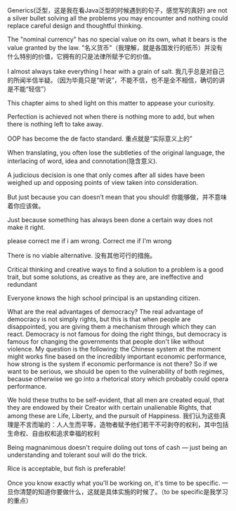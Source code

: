 Generics(泛型，这是我在看Java泛型的时候遇到的句子，感觉写的真好) are not a silver bullet solving all the problems you may encounter and nothing could replace careful design and thoughtful thinking.

The "nominal currency" has no special value on its own, what it bears is the value granted by the law. "名义货币"（我理解，就是各国发行的纸币）并没有什么特别的价值，它拥有的只是法律所赋予它的价值。

I almost always take everything I hear with a grain of salt. 我几乎总是对自己的所闻半信半疑。（因为毕竟只是“听说”，不能不信，也不是全不相信，确切的讲是不能“轻信”）

This chapter aims to shed light on this matter to appease your curiosity.

Perfection is achieved not when there is nothing more to add, but when there is nothing left to take away.

OOP has become the de facto standard. 重点就是“实际意义上的”

When translating, you often lose the subtleties of the original language, the interlacing of word, idea and connotation(隐含意义).

A judicious decision is one that only comes after all sides have been weighed up and opposing points of view taken into consideration.

But just because you can doesn’t mean that you should! 你能够做，并不意味着你应该做。

Just because something has always been done a certain way does not make it right.

please correct me if i am wrong. Correct me if I'm wrong

There is no viable alternative. 没有其他可行的措施。

Critical thinking and creative ways to find a solution to a problem is a good trait, but some solutions, as creative as they are, are ineffective and redundant

Everyone knows the high school principal is an upstanding citizen.

What are the real advantages of democracy? The real advantage of democracy is not simply rights, but this is that when people are disappointed, you are giving them a mechanism through which they can react. Democracy is not famous for doing the right things, but democracy is famous for changing the governments that people don't like without violence. My question is the following: the Chinese system at the moment might works fine based on the incredibly important economic performance, how strong is the system if economic performance is not there? So if we want to be serious, we should be open to the vulnerability of both regimes, because otherwise we go into a rhetorical story which probably could opera performance.

We hold these truths to be self-evident, that all men are created equal, that they are endowed by their Creator with certain unalienable Rights, that among these are Life, Liberty, and the pursuit of Happiness. 我们认为这些真理是不言而喻的：人人生而平等，造物者赋予他们若干不可剥夺的权利，其中包括生命权、自由权和追求幸福的权利

Being magnanimous doesn't require doling out tons of cash — just being an understanding and tolerant soul will do the trick.

Rice is acceptable, but fish is preferable!

Once you know exactly what you'll be working on, it's time to be specific. 一旦你清楚的知道你要做什么，这就是具体实施的时候了。（to be specific是我学习的重点）

